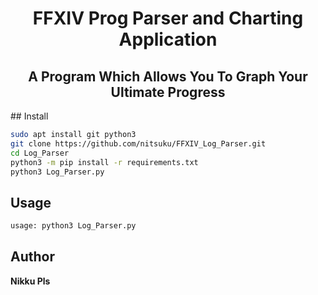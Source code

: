 <h1 align="center">FFXIV Prog Parser and Charting Application</h1>
<h2 align="center">A Program Which Allows You To Graph Your Ultimate Progress</h2>
## Install

```sh
sudo apt install git python3
git clone https://github.com/nitsuku/FFXIV_Log_Parser.git
cd Log_Parser
python3 -m pip install -r requirements.txt
python3 Log_Parser.py
```

## Usage

```sh
usage: python3 Log_Parser.py
```

## Author

 **Nikku Pls**


